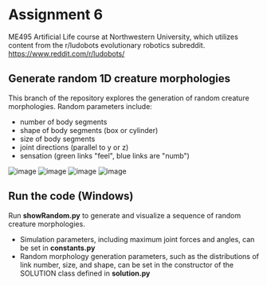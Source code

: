 # Assignment 6
ME495 Artificial Life course at Northwestern University, which utilizes content from the r/ludobots evolutionary robotics subreddit.
https://www.reddit.com/r/ludobots/

## Generate random 1D creature morphologies
This branch of the repository explores the generation of random creature morphologies. Random parameters include:
- number of body segments
- shape of body segments (box or cylinder)
- size of body segments
- joint directions (parallel to y or z)
- sensation (green links "feel", blue links are "numb")

![image](https://user-images.githubusercontent.com/101603342/218656723-7c701f06-679c-4356-9591-0cd3550835a7.png)
![image](https://user-images.githubusercontent.com/101603342/218656777-4b86f993-9b94-4784-bff9-a6b91dcba712.png)
![image](https://user-images.githubusercontent.com/101603342/218656802-b000b42e-e5c9-4cb6-be5f-613b62869d14.png)
![image](https://user-images.githubusercontent.com/101603342/218656824-899005a0-72f5-437c-b905-07b20b8694ff.png)




## Run the code (Windows)
Run __showRandom.py__ to generate and visualize a sequence of random creature morphologies.

- Simulation parameters, including maximum joint forces and angles, can be set in __constants.py__
- Random morphology generation parameters, such as the distributions of link number, size, and shape, can be set in the constructor of the SOLUTION class defined in __solution.py__
